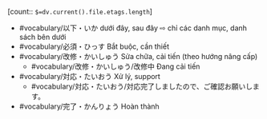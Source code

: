 [count:: `$=dv.current().file.etags.length`]

- #vocabulary/以下・いか dưới đây, sau đây ⇨ chỉ các danh mục, danh sách bên dưới 
- #vocabulary/必須・ひっす Bắt buộc, cần thiết 
- #vocabulary/改修・かいしゅう Sửa chữa, cải tiến (theo hướng nâng cấp)
	- #vocabulary/改修・かいしゅう/改修中 Đang cải tiến
- #vocabulary/対応・たいおう Xử lý, support
	- #vocabulary/対応・たいおう/対応完了しましたので、ご確認お願いします。
- #vocabulary/完了・かんりょう Hoàn thành 
